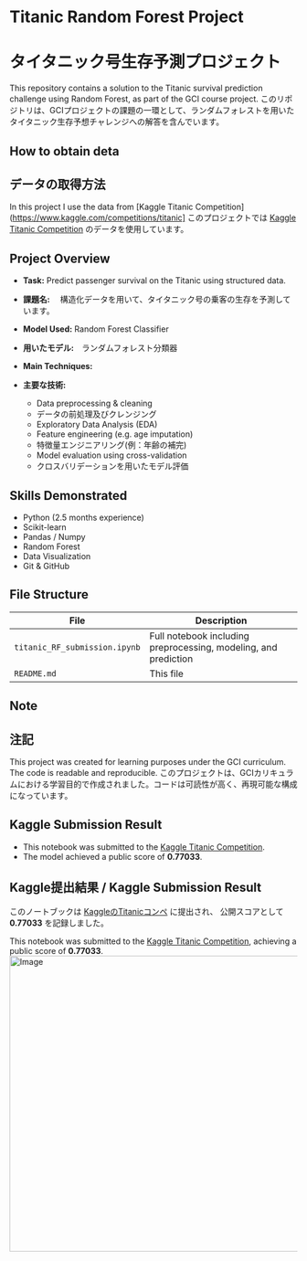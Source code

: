 # Titanic Random Forest Project　
# タイタニック号生存予測プロジェクト
This repository contains a solution to the Titanic survival prediction challenge using Random Forest, as part of the GCI course project.
このリポジトリは、GCIプロジェクトの課題の一環として、ランダムフォレストを用いたタイタニック生存予想チャレンジへの解答を含んでいます。

## How to obtain deta
## データの取得方法
In this project I use the data from [Kaggle Titanic Competition](https://www.kaggle.com/competitions/titanic]
このプロジェクトでは [Kaggle Titanic Competition](https://www.kaggle.com/competitions/titanic) のデータを使用しています。


## Project Overview
- **Task:** Predict passenger survival on the Titanic using structured data.
- **課題名:** 　構造化データを用いて、タイタニック号の乗客の生存を予測しています。
  
- **Model Used:** Random Forest Classifier
- **用いたモデル:**　ランダムフォレスト分類器
  
- **Main Techniques:**
- **主要な技術:**
  - Data preprocessing & cleaning
  - データの前処理及びクレンジング
  - Exploratory Data Analysis (EDA)
  - Feature engineering (e.g. age imputation)
  - 特徴量エンジニアリング(例：年齢の補完)
  - Model evaluation using cross-validation
  - クロスバリデーションを用いたモデル評価

 ## Skills Demonstrated
- Python (2.5 months experience)
- Scikit-learn
- Pandas / Numpy
- Random Forest
- Data Visualization
- Git & GitHub

##  File Structure

| File | Description |
|------|-------------|
| `titanic_RF_submission.ipynb` | Full notebook including preprocessing, modeling, and prediction |
| `README.md` | This file |

##  Note
## 注記
This project was created for learning purposes under the GCI curriculum. The code is readable and reproducible.
このプロジェクトは、GCIカリキュラムにおける学習目的で作成されました。コードは可読性が高く、再現可能な構成になっています。

## Kaggle Submission Result

- This notebook was submitted to the [Kaggle Titanic Competition](https://www.kaggle.com/competitions/titanic).
- The model achieved a public score of **0.77033**.
## Kaggle提出結果 / Kaggle Submission Result

このノートブックは [KaggleのTitanicコンペ](https://www.kaggle.com/competitions/titanic) に提出され、
公開スコアとして **0.77033** を記録しました。

This notebook was submitted to the [Kaggle Titanic Competition](https://www.kaggle.com/competitions/titanic), achieving a public score of **0.77033**.
<img width="964" height="518" alt="Image" src="https://github.com/user-attachments/assets/58e008a6-8550-4f50-93ac-c16353c8bc93" />
